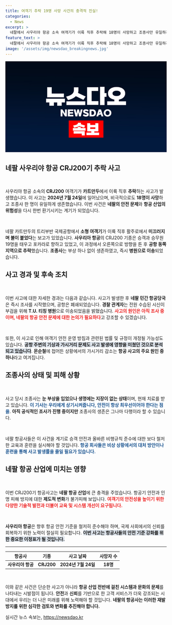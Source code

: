 ```yaml
---
title: 여객기 추락 19명 사망 사건의 충격적 진실!
categories:
  - News
excerpt: >
  네팔에서 사우리야 항공 소속 여객기가 이륙 직후 추락해 18명이 사망하고 조종사만 유일하게 살아남았습니다. 사고 조사 중 공항이 폐쇄된 가운데, 사인과 원인 규명이 시급히 요구되고 있습니다.
feature_text: >
  네팔에서 사우리야 항공 소속 여객기가 이륙 직후 추락해 18명이 사망하고 조종사만 유일하게 살아남았습니다. 사고 조사 중 공항이 폐쇄된 가운데, 사인과 원인 규명이 시급히 요구되고 있습니다.
image: '/assets/img/newsdao_breakingnews.jpg'
---
```


<p><img src="/assets/img/newsdao_breakingnews.jpg" alt="ontimetimes 속보" /></p>

<h2 data-ke-size="size26">네팔 사우리야 항공 CRJ200기 추락 사고</h2>

<p data-ke-size="size16">&nbsp;</p>

<p>사우리야 항공 소속의 <strong>CRJ200</strong> 여객기가 <strong>카트만두</strong>에서 이륙 직후 <strong>추락</strong>하는 사고가 발생했습니다. 이 사고는 <strong>2024년 7월 24일</strong>에 일어났으며, 비극적으로도 <strong>18명이 사망</strong>하고 조종사 한 명이 유일하게 생존했습니다. 이번 사건은 <strong>네팔의 안전 문제</strong>와 <strong>항공 산업의 위험성</strong>을 다시 한번 환기시키는 계기가 되었습니다. </p>

<p data-ke-size="size16">&nbsp;</p>

<p>네팔 카트만두의 트리부반 국제공항에서 <strong>소형 여객기</strong>가 이륙 직후 활주로에서 <strong>미끄러지며 불이 붙었다</strong>는 보고가 있었습니다. <strong>사우리아 항공</strong>의 CRJ200 기종은 승객과 승무원 19명을 태우고 포카라로 향하고 있었고, 이 과정에서 오른쪽으로 방향을 튼 후 <strong>공항 동쪽 지역으로 추락</strong>했습니다. <strong>조종사</strong>는 부상 하나 없이 생존하였고, 즉시 <strong>병원으로 이송</strong>되었습니다. </p>

<h2 data-ke-size="size26">사고 경과 및 후속 조치</h2>

<p data-ke-size="size16">&nbsp;</p>

<p>이번 사고에 대한 자세한 경과는 다음과 같습니다. 사고가 발생한 후 <strong>네팔 민간 항공당국</strong>은 즉시 조사를 시작했으며, 공항은 폐쇄되었습니다. <strong>경찰 관계자</strong>는 전원 수습된 시신이 부검을 위해 <strong>T.U. 티칭 병원</strong>으로 이송되었음을 밝혔습니다. <b><span style="color: #ee2323;">사고의 원인은 아직 조사 중이며, 네팔의 항공 안전 문제에 대한 논의가 필요하다</span></b>고 강조할 수 있겠습니다.</p>

<p data-ke-size="size16">&nbsp;</p>

<p>또한, 이 사고로 인해 여객기 안전 운영 방침과 관련된 법률 및 규정이 개정될 가능성도 있습니다. <b><span style="background-color: #21538527;">공항 주변의 기상과 가시거리 문제도 사고 발생에 영향을 미쳤던 것으로 분석되고 있습니다</span></b>. <strong>몬순철</strong>에 접어든 상황에서의 가시거리 감소는 <strong>항공 사고의 주요 원인 중 하나</strong>라고 여겨집니다.</p>

<h2 data-ke-size="size26">조종사의 상태 및 피해 상황</h2>

<p data-ke-size="size16">&nbsp;</p>

<p>사고 당시 조종사는 <strong>눈 부상을 입었으나 생명에는 지장이 없는 상태</strong>이며, 현재 치료를 받고 있습니다. <b><span style="color: #1a5490;">이 기사는 우리에게 상기시켜줍니다, 안전이 항상 최우선이어야 한다는 점을</span></b>. <strong>아직 공식적인 조사가 진행 중이지만</strong> 조종사의 생존은 그나마 다행이라 할 수 있습니다.</p>

<p data-ke-size="size16">&nbsp;</p>

<p>네팔 항공사들은 이 사건을 계기로 승객 안전과 올바른 비행규칙 준수에 대한 보다 철저한 교육과 훈련을 실시해야 할 것입니다. <b><span style="color: #1a5490;">항공 회사들은 비상 상황에서의 대처 방안이나 훈련을 통해 사고 발생률을 줄일 필요가 있습니다.</span></b></p>

<h2 data-ke-size="size26">네팔 항공 산업에 미치는 영향</h2>

<p data-ke-size="size16">&nbsp;</p>

<p>이번 CRJ200기 항공사고는 <strong>네팔 항공 산업</strong>에 큰 충격을 주었습니다. 항공기 안전과 인명 피해 방지에 대한 <strong>제도적 변화</strong>가 불가피해 보입니다. <b><span style="color: #ee2323;">여객기의 안전성을 높이기 위한 다양한 기술적 발전과 더불어 교육 및 시스템 개선이 요구됩니다.</span></b></p>

<p data-ke-size="size16">&nbsp;</p>

<p><strong>사우리아 항공</strong>은 향후 항공 안전 기준을 철저히 준수해야 하며, 국제 사회에서의 신뢰를 회복하기 위한 노력이 절실히 필요합니다. <b><span style="background-color: #21538527;">이번 사고는 항공사들의 안전 기준 강화를 위한 중요한 이정표가 될 것입니다.</span></b></p>

<hr>

<table style="width: 100%; border-collapse: collapse;">
    <thead>
        <tr>
            <th style="text-align: center;"><b>항공사</b></th>
            <th style="text-align: center;"><b>기종</b></th>
            <th style="text-align: center;"><b>사고 날짜</b></th>
            <th style="text-align: center;"><b>사망자 수</b></th>
        </tr>
    </thead>
    <tbody>
        <tr>
            <td style="text-align: center; height: 17px;"><b>사우리야 항공</b></td>
            <td style="text-align: center; height: 17px;"><b>CRJ200</b></td>
            <td style="text-align: center; height: 17px;"><b>2024년 7월 24일</b></td>
            <td style="text-align: center; height: 17px;"><b>18명</b></td>
        </tr>
    </tbody>
</table>

<p data-ke-size="size16">&nbsp;</p>

<p>이와 같은 사건은 단순한 사고가 아니라 <strong>항공 산업 전반에 걸친 시스템과 문화의 문제</strong>를 나타내는 시발점이 됩니다. <strong>안전</strong>과 <strong>신뢰</strong>를 기반으로 한 고객 서비스가 더욱 강조되는 시대에서 우리는 더 나은 미래를 위해 노력해야 할 것입니다. <strong>네팔의 항공사는 이러한 재발 방지를 위한 심각한 검토와 변화를 추진해야 합니다.</strong></p>
실시간 뉴스 속보는, <a href="https://newsdao.kr" rel="dofollow">https://newsdao.kr</a>


